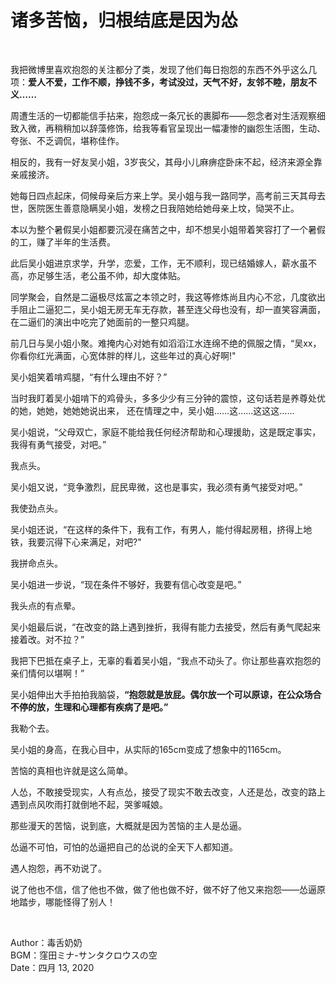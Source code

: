 # 诸多苦恼，归根结底是因为怂

<br>

我把微博里喜欢抱怨的关注都分了类，发现了他们每日抱怨的东西不外乎这么几项：**爱人不爱，工作不顺，挣钱不多，考试没过，天气不好，友邻不睦，朋友不义……**

周遭生活的一切都能信手拈来，抱怨成一条冗长的裹脚布——怨念者对生活观察细致入微，再稍稍加以辞藻修饰，给我等看官呈现出一幅凄惨的幽怨生活图，生动、夸张、不乏调侃，堪称佳作。

相反的，我有一好友吴小姐，3岁丧父，其母小儿麻痹症卧床不起，经济来源全靠亲戚接济。

她每日四点起床，伺候母亲后方来上学。吴小姐与我一路同学，高考前三天其母去世，医院医生善意隐瞒吴小姐，发榜之日我陪她给她母亲上坟，恸哭不止。

本以为整个暑假吴小姐都要沉浸在痛苦之中，却不想吴小姐带着笑容打了一个暑假的工，赚了半年的生活费。

此后吴小姐进京求学，升学，恋爱，工作，无不顺利，现已结婚嫁人，薪水虽不高，亦足够生活，老公虽不帅，却大度体贴。

同学聚会，自然是二逼极尽炫富之本领之时，我这等修炼尚且内心不忿，几度欲出手阻止二逼犯二，吴小姐无房无车无存款，甚至连父母也没有，却一直笑容满面，在二逼们的演出中吃完了她面前的一整只鸡腿。

前几日与吴小姐小聚。难掩内心对她有如滔滔江水连绵不绝的佩服之情，“吴xx，你看你红光满面，心宽体胖的样儿，这些年过的真心好啊!"

吴小姐笑着啃鸡腿，“有什么理由不好？”

当时我盯着吴小姐啃下的鸡骨头，多多少少有三分钟的震惊，这句话若是养尊处优的她，她她，她她她说出来， 还在情理之中，吴小姐……这……这这这……

吴小姐说，“父母双亡，家庭不能给我任何经济帮助和心理援助，这是既定事实，我得有勇气接受，对吧。”

我点头。

吴小姐又说，“竞争激烈，屁民卑微，这也是事实，我必须有勇气接受对吧。”

我使劲点头。

吴小姐还说，“在这样的条件下，我有工作，有男人，能付得起房租，挤得上地铁，我要沉得下心来满足，对吧?"

我拼命点头。

吴小姐进一步说，“现在条件不够好，我要有信心改变是吧。”

我头点的有点晕。

吴小姐最后说，“在改变的路上遇到挫折，我得有能力去接受，然后有勇气爬起来接着改。对不拉？”

我把下巴抵在桌子上，无辜的看着吴小姐，“我点不动头了。你让那些喜欢抱怨的亲们情何以堪啊！”

吴小姐伸出大手拍拍我脑袋，**“抱怨就是放屁。偶尔放一个可以原谅，在公众场合不停的放，生理和心理都有疾病了是吧。”**

我勒个去。

吴小姐的身高，在我心目中，从实际的165cm变成了想象中的1165cm。

苦恼的真相也许就是这么简单。

人怂，不敢接受现实，人有点怂，接受了现实不敢去改变，人还是怂，改变的路上遇到点风吹雨打就倒地不起，哭爹喊娘。

那些漫天的苦恼，说到底，大概就是因为苦恼的主人是怂逼。

怂逼不可怕，可怕的怂逼把自己的怂说的全天下人都知道。

遇人抱怨，再不劝说了。

说了他也不信，信了他也不做，做了他也做不好，做不好了他又来抱怨——怂逼原地踏步，哪能怪得了别人！

<br>

Author：毒舌奶奶 <br>
BGM：窪田ミナ-サンタクロウスの空  <br>
Date：四月 13, 2020
